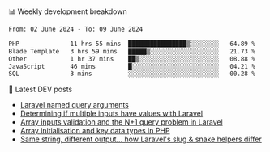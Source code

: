 📊 Weekly development breakdown
<!--START_SECTION:waka-->

```txt
From: 02 June 2024 - To: 09 June 2024

PHP              11 hrs 55 mins  ████████████████▒░░░░░░░░   64.89 %
Blade Template   3 hrs 59 mins   █████▒░░░░░░░░░░░░░░░░░░░   21.73 %
Other            1 hr 37 mins    ██▒░░░░░░░░░░░░░░░░░░░░░░   08.88 %
JavaScript       46 mins         █░░░░░░░░░░░░░░░░░░░░░░░░   04.21 %
SQL              3 mins          ░░░░░░░░░░░░░░░░░░░░░░░░░   00.28 %
```

<!--END_SECTION:waka-->

📕 Latest DEV posts
<!-- BLOG-POST-LIST:START -->
- [Laravel named query arguments](https://dev.to/michaelvickersuk/laravel-named-query-arguments-28kd)
- [Determining if multiple inputs have values with Laravel](https://dev.to/michaelvickersuk/determining-if-multiple-inputs-have-values-with-laravel-km6)
- [Array inputs validation and the N+1 query problem in Laravel](https://dev.to/michaelvickersuk/array-inputs-validation-and-the-n1-query-problem-in-laravel-2agb)
- [Array initialisation and key data types in PHP](https://dev.to/michaelvickersuk/array-initialisation-and-key-data-types-in-php-1e5b)
- [Same string, different output... how Laravel&#39;s slug &amp; snake helpers differ](https://dev.to/michaelvickersuk/same-string-different-output-how-laravels-slug-snake-helpers-differ-1ccj)
<!-- BLOG-POST-LIST:END -->
